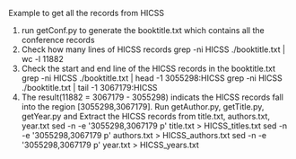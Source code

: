 Example to get all the records from HICSS

1. run getConf.py to generate the booktitle.txt which contains all the conference records
2. Check how many lines of HICSS records 
    grep -ni HICSS ./booktitle.txt | wc -l
    11882
3. Check the start and end line of the HICSS records in the booktitle.txt
    grep -ni HICSS ./booktitle.txt | head -1
    3055298:HICSS
    grep -ni HICSS ./booktitle.txt | tail -1
    3067179:HICSS
4. The result(11882 = 3067179 - 3055298) indicats the HICSS records fall into the region [3055298,3067179]. Run getAuthor.py, getTitle.py, getYear.py and Extract the HICSS records from title.txt, authors.txt, year.txt
    sed -n -e '3055298,3067179 p' title.txt > HICSS_titles.txt
    sed -n -e '3055298,3067179 p' authors.txt > HICSS_authors.txt
    sed -n -e '3055298,3067179 p' year.txt > HICSS_years.txt
  
    
